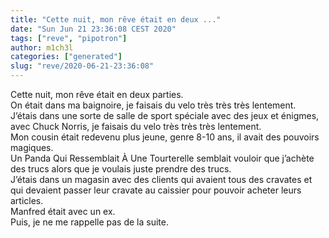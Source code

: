```yaml
---
title: "Cette nuit, mon rêve était en deux ..."
date: "Sun Jun 21 23:36:08 CEST 2020"
tags: ["reve", "pipotron"]
author: m1ch3l
categories: ["generated"]
slug: "reve/2020-06-21-23:36:08"
---
```


Cette nuit, mon rêve était en deux parties.<br>
On était dans ma baignoire, je faisais du velo très très très lentement.<br>
J’étais dans une sorte de salle de sport spéciale avec des jeux et énigmes, avec Chuck Norris, je faisais du velo très très très lentement.<br>
Mon cousin était redevenu plus jeune, genre 8-10 ans, il avait des pouvoirs magiques.<br>
Un Panda Qui Ressemblait À Une Tourterelle semblait vouloir que j’achète des trucs alors que je voulais juste prendre des trucs.<br>
J’étais dans un magasin avec des clients qui avaient tous des cravates et qui devaient passer leur cravate au caissier pour pouvoir acheter leurs articles.<br>
Manfred était avec un ex.<br>
Puis, je ne me rappelle pas de la suite.<br>
